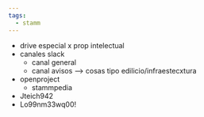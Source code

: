 ```yaml
---
tags:
  - stamm
---
```

- drive especial x prop intelectual
- canales slack
	- canal general
	- canal avisos --> cosas tipo edilicio/infraestecxtura
- openproject
	- stammpedia
- Jteich942
- Lo99nm33wq00!